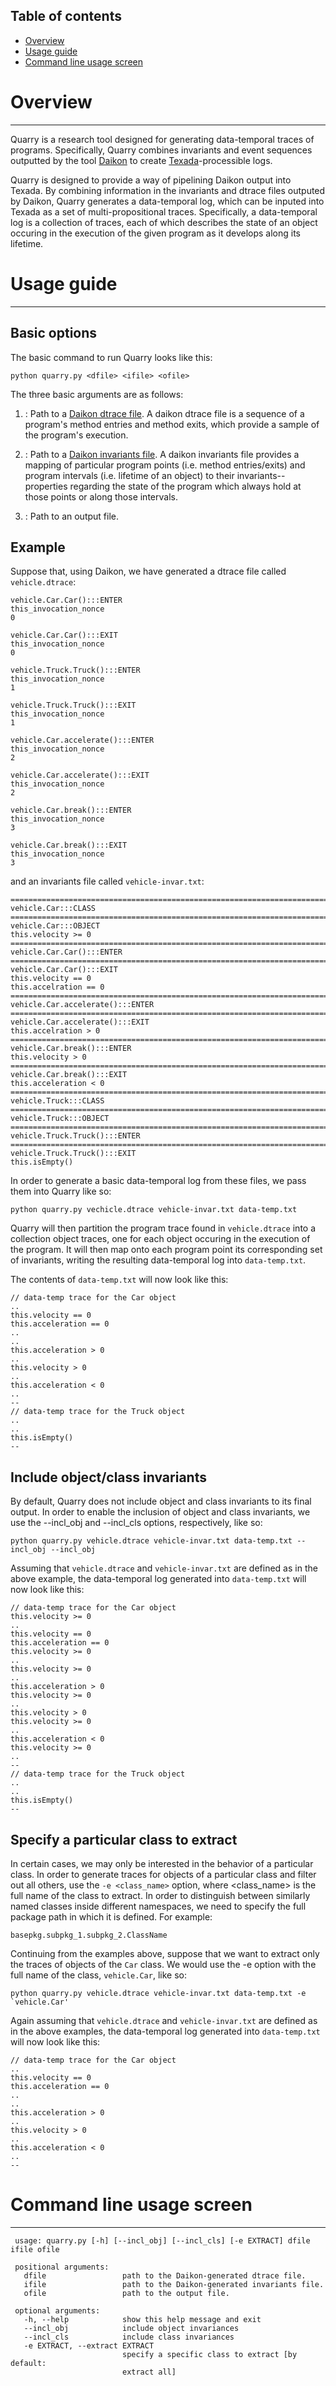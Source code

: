 ## Table of contents
* [Overview](#markdown-header-overview)
* [Usage guide](#markdown-header-usage-guide)
* [Command line usage screen](#markdown-header-command-line-usage-screen)


# Overview
-----------------------

Quarry is a research tool designed for generating data-temporal traces of programs. Specifically, Quarry combines invariants and event sequences outputted by the tool [Daikon](http://plse.cs.washington.edu/daikon/download/doc/daikon.html) to create [Texada](https://bitbucket.org/bestchai/texada/)-processible logs.

Quarry is designed to provide a way of pipelining Daikon output into Texada. By combining information in the invariants and dtrace files outputed by Daikon, Quarry generates a data-temporal log, which can be inputed into Texada as a set of multi-propositional traces. Specifically, a data-temporal log is a collection of traces, each of which describes the state of an object occuring in the execution of the given program as it develops along its lifetime.


# Usage guide
-----------------------

## Basic options

The basic command to run Quarry looks like this:

    python quarry.py <dfile> <ifile> <ofile>

The three basic arguments are as follows:

1. <dfile>: Path to a [Daikon dtrace file](http://plse.cs.washington.edu/daikon/download/doc/developer.html#Example-data-trace-file). A daikon dtrace file is a sequence of a program's method entries and method exits, which provide a sample of the program's execution.

2. <ifile>: Path to a [Daikon invariants file](http://plse.cs.washington.edu/daikon/download/doc/daikon.html#Daikon-output). A daikon invariants file provides a mapping of particular program points (i.e. method entries/exits) and program intervals (i.e. lifetime of an object) to their invariants--properties regarding the state of the program which always hold at those points or along those intervals.

3. <ofile>: Path to an output file.

## Example

Suppose that, using Daikon, we have generated a dtrace file called ``vehicle.dtrace``:

    vehicle.Car.Car():::ENTER
    this_invocation_nonce
    0

    vehicle.Car.Car():::EXIT
    this_invocation_nonce
    0

    vehicle.Truck.Truck():::ENTER
    this_invocation_nonce
    1

    vehicle.Truck.Truck():::EXIT
    this_invocation_nonce
    1

    vehicle.Car.accelerate():::ENTER
    this_invocation_nonce
    2

    vehicle.Car.accelerate():::EXIT
    this_invocation_nonce
    2

    vehicle.Car.break():::ENTER
    this_invocation_nonce
    3

    vehicle.Car.break():::EXIT
    this_invocation_nonce
    3

and an invariants file called ``vehicle-invar.txt``:

    ===========================================================================
    vehicle.Car:::CLASS
    ===========================================================================
    vehicle.Car:::OBJECT
    this.velocity >= 0
    ===========================================================================
    vehicle.Car.Car():::ENTER
    ===========================================================================
    vehicle.Car.Car():::EXIT
    this.velocity == 0
    this.accelration == 0
    ===========================================================================
    vehicle.Car.accelerate():::ENTER
    ===========================================================================
    vehicle.Car.accelerate():::EXIT
    this.accelration > 0
    ===========================================================================
    vehicle.Car.break():::ENTER
    this.velocity > 0
    ===========================================================================
    vehicle.Car.break():::EXIT
    this.acceleration < 0
    ===========================================================================
    vehicle.Truck:::CLASS
    ===========================================================================
    vehicle.Truck:::OBJECT
    ===========================================================================
    vehicle.Truck.Truck():::ENTER
    ===========================================================================
    vehicle.Truck.Truck():::EXIT
    this.isEmpty()


In order to generate a basic data-temporal log from these files, we pass them into Quarry like so:

    python quarry.py vechicle.dtrace vehicle-invar.txt data-temp.txt

Quarry will then partition the program trace found in ``vehicle.dtrace`` into a collection object traces, one for each object occuring in the execution of the program. It will then map onto each program point its corresponding set of invariants, writing the resulting data-temporal log into ``data-temp.txt``.

The contents of ``data-temp.txt`` will now look like this:

    // data-temp trace for the Car object
    ..
    this.velocity == 0
    this.acceleration == 0
    ..
    ..
    this.acceleration > 0
    ..
    this.velocity > 0
    ..
    this.acceleration < 0
    ..
    --
    // data-temp trace for the Truck object
    ..
    ..
    this.isEmpty()
    --

## Include object/class invariants

By default, Quarry does not include object and class invariants to its final output. In order to enable the inclusion of object and class invariants, we use the --incl_obj and --incl_cls options, respectively, like so:

    python quarry.py vehicle.dtrace vehicle-invar.txt data-temp.txt --incl_obj --incl_obj

Assuming that ``vehicle.dtrace`` and ``vehicle-invar.txt`` are defined as in the above example, the data-temporal log generated into ``data-temp.txt`` will now look like this:

    // data-temp trace for the Car object
    this.velocity >= 0
    ..
    this.velocity == 0
    this.acceleration == 0
    this.velocity >= 0
    ..
    this.velocity >= 0
    ..
    this.acceleration > 0
    this.velocity >= 0
    ..
    this.velocity > 0
    this.velocity >= 0
    ..
    this.acceleration < 0
    this.velocity >= 0
    ..
    --
    // data-temp trace for the Truck object
    ..
    ..
    this.isEmpty()
    --

## Specify a particular class to extract

In certain cases, we may only be interested in the behavior of a particular class. In order to generate traces for objects of a particular class and filter out all others, use the ``-e <class_name>`` option, where <class_name> is the full name of the class to extract. In order to distinguish between similarly named classes inside different namespaces, we need to specify the full package path in which it is defined. For example:

    basepkg.subpkg_1.subpkg_2.ClassName

Continuing from the examples above, suppose that we want to extract only the traces of objects of the ``Car`` class. We would use the -e option with the full name of the class, ``vehicle.Car``, like so:

    python quarry.py vehicle.dtrace vehicle-invar.txt data-temp.txt -e `vehicle.Car'

Again assuming that ``vehicle.dtrace`` and ``vehicle-invar.txt`` are defined as in the above examples, the data-temporal log generated into ``data-temp.txt`` will now look like this:

    // data-temp trace for the Car object
    ..
    this.velocity == 0
    this.acceleration == 0
    ..
    ..
    this.acceleration > 0
    ..
    this.velocity > 0
    ..
    this.acceleration < 0
    ..
    --


# Command line usage screen
-----------------------

~~~~
 usage: quarry.py [-h] [--incl_obj] [--incl_cls] [-e EXTRACT] dfile ifile ofile

 positional arguments:
   dfile                 path to the Daikon-generated dtrace file.
   ifile                 path to the Daikon-generated invariants file.
   ofile                 path to the output file.

 optional arguments:
   -h, --help            show this help message and exit
   --incl_obj            include object invariances
   --incl_cls            include class invariances
   -e EXTRACT, --extract EXTRACT
                         specify a specific class to extract [by default:
                         extract all]
~~~~